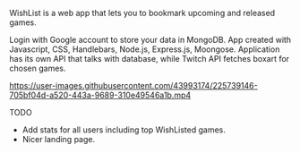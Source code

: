 WishList is a web app that lets you to bookmark upcoming and released games.

Login with Google account to store your data in MongoDB. App created with Javascript, CSS, Handlebars, Node.js, Express.js, Moongose.
Application has its own API that talks with database, while Twitch API fetches boxart for chosen games.

https://user-images.githubusercontent.com/43993174/225739146-705bf04d-a520-443a-9689-310e49546a1b.mp4


TODO

* Add stats for all users including top WishListed games.
* Nicer landing page.
